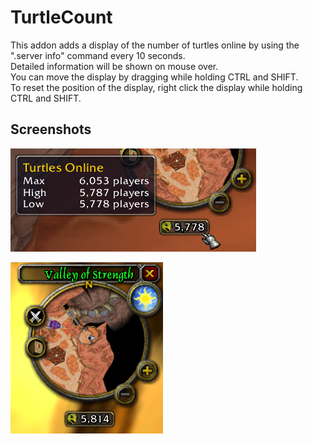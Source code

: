 # TurtleCount
This addon adds a display of the number of turtles online by using the ".server info" command every 10 seconds.    
Detailed information will be shown on mouse over.    
You can move the display by dragging while holding CTRL and SHIFT.    
To reset the position of the display, right click the display while holding CTRL and SHIFT.    

## Screenshots

![preview](https://github.com/GryllsAddons/AddonPreviews/blob/main/TurtleCount/TurtleCount1.png)

![preview](https://github.com/GryllsAddons/AddonPreviews/blob/main/TurtleCount/TurtleCount2.png)
